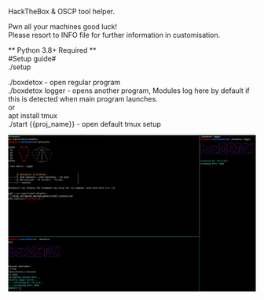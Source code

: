 HackTheBox & OSCP tool helper. <br/>

Pwn all your machines good luck! </br>
Please resort to INFO file for further information in customisation. <br/>

** Python 3.8+ Required ** <br/>
#Setup guide# <br/>
./setup <br/>

./boxdetox - open regular program <br/>
./boxdetox logger - opens another program, Modules log here by default if this is detected when main program launches.<br/>
or <br/>
apt install tmux <br/>
./start {{proj_name}} - open default tmux setup <br/>


![Alt text](./example.png?raw=true "Showcase Menu")
